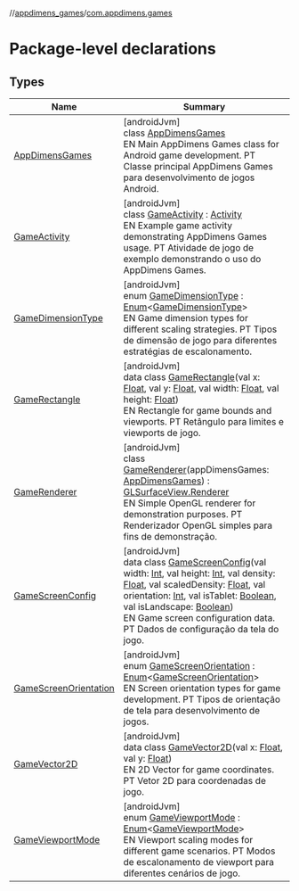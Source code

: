 //[appdimens_games](../../index.md)/[com.appdimens.games](index.md)

# Package-level declarations

## Types

| Name | Summary |
|---|---|
| [AppDimensGames](-app-dimens-games/index.md) | [androidJvm]<br>class [AppDimensGames](-app-dimens-games/index.md)<br>EN Main AppDimens Games class for Android game development. PT Classe principal AppDimens Games para desenvolvimento de jogos Android. |
| [GameActivity](-game-activity/index.md) | [androidJvm]<br>class [GameActivity](-game-activity/index.md) : [Activity](https://developer.android.com/reference/kotlin/android/app/Activity.html)<br>EN Example game activity demonstrating AppDimens Games usage. PT Atividade de jogo de exemplo demonstrando o uso do AppDimens Games. |
| [GameDimensionType](-game-dimension-type/index.md) | [androidJvm]<br>enum [GameDimensionType](-game-dimension-type/index.md) : [Enum](https://kotlinlang.org/api/core/kotlin-stdlib/kotlin/-enum/index.html)&lt;[GameDimensionType](-game-dimension-type/index.md)&gt; <br>EN Game dimension types for different scaling strategies. PT Tipos de dimensão de jogo para diferentes estratégias de escalonamento. |
| [GameRectangle](-game-rectangle/index.md) | [androidJvm]<br>data class [GameRectangle](-game-rectangle/index.md)(val x: [Float](https://kotlinlang.org/api/core/kotlin-stdlib/kotlin/-float/index.html), val y: [Float](https://kotlinlang.org/api/core/kotlin-stdlib/kotlin/-float/index.html), val width: [Float](https://kotlinlang.org/api/core/kotlin-stdlib/kotlin/-float/index.html), val height: [Float](https://kotlinlang.org/api/core/kotlin-stdlib/kotlin/-float/index.html))<br>EN Rectangle for game bounds and viewports. PT Retângulo para limites e viewports de jogo. |
| [GameRenderer](-game-renderer/index.md) | [androidJvm]<br>class [GameRenderer](-game-renderer/index.md)(appDimensGames: [AppDimensGames](-app-dimens-games/index.md)) : [GLSurfaceView.Renderer](https://developer.android.com/reference/kotlin/android/opengl/GLSurfaceView.Renderer.html)<br>EN Simple OpenGL renderer for demonstration purposes. PT Renderizador OpenGL simples para fins de demonstração. |
| [GameScreenConfig](-game-screen-config/index.md) | [androidJvm]<br>data class [GameScreenConfig](-game-screen-config/index.md)(val width: [Int](https://kotlinlang.org/api/core/kotlin-stdlib/kotlin/-int/index.html), val height: [Int](https://kotlinlang.org/api/core/kotlin-stdlib/kotlin/-int/index.html), val density: [Float](https://kotlinlang.org/api/core/kotlin-stdlib/kotlin/-float/index.html), val scaledDensity: [Float](https://kotlinlang.org/api/core/kotlin-stdlib/kotlin/-float/index.html), val orientation: [Int](https://kotlinlang.org/api/core/kotlin-stdlib/kotlin/-int/index.html), val isTablet: [Boolean](https://kotlinlang.org/api/core/kotlin-stdlib/kotlin/-boolean/index.html), val isLandscape: [Boolean](https://kotlinlang.org/api/core/kotlin-stdlib/kotlin/-boolean/index.html))<br>EN Game screen configuration data. PT Dados de configuração da tela do jogo. |
| [GameScreenOrientation](-game-screen-orientation/index.md) | [androidJvm]<br>enum [GameScreenOrientation](-game-screen-orientation/index.md) : [Enum](https://kotlinlang.org/api/core/kotlin-stdlib/kotlin/-enum/index.html)&lt;[GameScreenOrientation](-game-screen-orientation/index.md)&gt; <br>EN Screen orientation types for game development. PT Tipos de orientação de tela para desenvolvimento de jogos. |
| [GameVector2D](-game-vector2-d/index.md) | [androidJvm]<br>data class [GameVector2D](-game-vector2-d/index.md)(val x: [Float](https://kotlinlang.org/api/core/kotlin-stdlib/kotlin/-float/index.html), val y: [Float](https://kotlinlang.org/api/core/kotlin-stdlib/kotlin/-float/index.html))<br>EN 2D Vector for game coordinates. PT Vetor 2D para coordenadas de jogo. |
| [GameViewportMode](-game-viewport-mode/index.md) | [androidJvm]<br>enum [GameViewportMode](-game-viewport-mode/index.md) : [Enum](https://kotlinlang.org/api/core/kotlin-stdlib/kotlin/-enum/index.html)&lt;[GameViewportMode](-game-viewport-mode/index.md)&gt; <br>EN Viewport scaling modes for different game scenarios. PT Modos de escalonamento de viewport para diferentes cenários de jogo. |